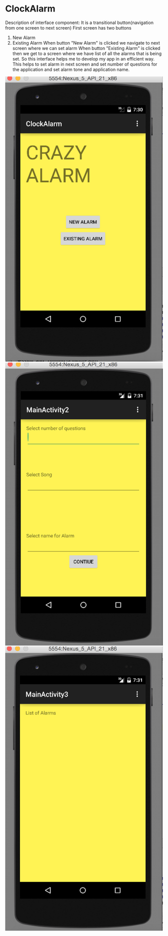 # ClockAlarm

Description of interface component:
It is a transitional button(navigation from one screen to next screen)
First screen has two buttons
 1. New Alarm
 2. Existing Alarm
When button "New Alarm" is clicked we navigate to next screen where we can set alarm
When button "Existing Alarm" is clicked then we get to a screen where we have list of all the alarms that is being set.
So this interface helps me to develop my app in an efficient way. This helps to set alarm in next screen and set number of questions for the application and set alarm tone and application name.

![ScreenShot](https://github.com/Satyajith/ClockAlarm/blob/master/ScreenShots/Screen%20Shot%202015-03-03%20at%2019.30.41.png)
![ScreenShot](https://github.com/Satyajith/ClockAlarm/blob/master/ScreenShots/Screen%20Shot%202015-03-03%20at%2019.30.58.png)
![ScreenShot](https://github.com/Satyajith/ClockAlarm/blob/master/ScreenShots/Screen%20Shot%202015-03-03%20at%2019.31.10.png)


